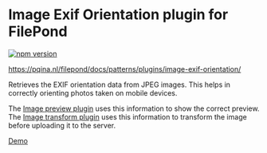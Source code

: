 # Image Exif Orientation plugin for FilePond

[![npm version](https://badge.fury.io/js/filepond-plugin-image-exif-orientation.svg)](https://badge.fury.io/js/filepond)

https://pqina.nl/filepond/docs/patterns/plugins/image-exif-orientation/

Retrieves the EXIF orientation data from JPEG images. This helps in correctly orienting photos taken on mobile devices.

The [Image preview plugin](https://github.com/pqina/filepond-plugin-image-preview) uses this information to show the correct preview. The [Image transform plugin](https://github.com/pqina/filepond-plugin-image-transform) uses this information to transform the image before uploading it to the server.

[Demo](https://pqina.github.io/filepond-plugin-image-exif-orientation/)